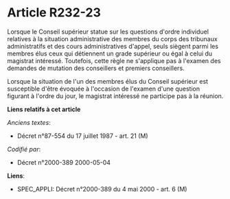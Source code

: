 # Article R232-23

Lorsque le Conseil supérieur statue sur les questions d'ordre individuel relatives à la situation administrative des membres
du corps des tribunaux administratifs et des cours administratives d'appel, seuls siègent parmi les membres élus ceux qui
détiennent un grade supérieur ou égal à celui du magistrat intéressé. Toutefois, cette règle ne s'applique pas à l'examen des
demandes de mutation des conseillers et premiers conseillers.

Lorsque la situation de l'un des membres élus du Conseil supérieur est susceptible d'être évoquée à l'occasion de l'examen
d'une question figurant à l'ordre du jour, le magistrat intéressé ne participe pas à la réunion.

**Liens relatifs à cet article**

_Anciens textes_:

  - Décret n°87-554 du 17 juillet 1987 - art. 21 (M)

_Codifié par_:

  - Décret n°2000-389 2000-05-04

**Liens**:

  - SPEC_APPLI: Décret n°2000-389 du 4 mai 2000 - art. 6 (M)
